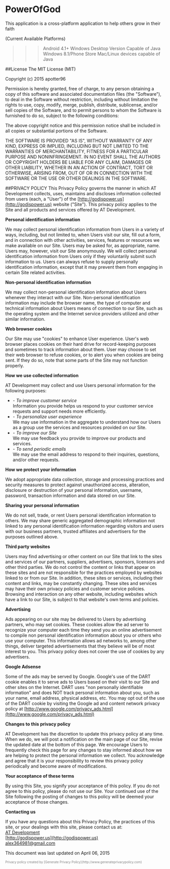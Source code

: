 PowerOfGod
==========

This application is a cross-platform application to help others grow in their faith

(Current Available Platforms)
>>> Android 4.1+
>>> Windows Desktop Version Capable of Java
>>> Windows 8.1/Phone Store
>>> Mac/Linux devices capable of Java

##License
The MIT License (MIT)

Copyright (c) 2015 apotter96

Permission is hereby granted, free of charge, to any person obtaining a copy
of this software and associated documentation files (the "Software"), to deal
in the Software without restriction, including without limitation the rights
to use, copy, modify, merge, publish, distribute, sublicense, and/or sell
copies of the Software, and to permit persons to whom the Software is
furnished to do so, subject to the following conditions:

The above copyright notice and this permission notice shall be included in
all copies or substantial portions of the Software.

THE SOFTWARE IS PROVIDED "AS IS", WITHOUT WARRANTY OF ANY KIND, EXPRESS OR
IMPLIED, INCLUDING BUT NOT LIMITED TO THE WARRANTIES OF MERCHANTABILITY,
FITNESS FOR A PARTICULAR PURPOSE AND NONINFRINGEMENT. IN NO EVENT SHALL THE
AUTHORS OR COPYRIGHT HOLDERS BE LIABLE FOR ANY CLAIM, DAMAGES OR OTHER
LIABILITY, WHETHER IN AN ACTION OF CONTRACT, TORT OR OTHERWISE, ARISING FROM,
OUT OF OR IN CONNECTION WITH THE SOFTWARE OR THE USE OR OTHER DEALINGS IN
THE SOFTWARE.

##PRIVACY POLICY
This Privacy Policy governs the manner in which AT Development collects, uses, maintains and discloses information collected from users (each, a "User") of the [http://godispower.us](http://godispower.us) website ("Site"). This privacy policy applies to the Site and all products and services offered by AT Development.  

 **Personal identification information**  

 We may collect personal identification information from Users in a variety of ways, including, but not limited to, when Users visit our site, fill out a form, and in connection with other activities, services, features or resources we make available on our Site. Users may be asked for, as appropriate, name. Users may, however, visit our Site anonymously. We will collect personal identification information from Users only if they voluntarily submit such information to us. Users can always refuse to supply personally identification information, except that it may prevent them from engaging in certain Site related activities.  

 **Non-personal identification information**  

 We may collect non-personal identification information about Users whenever they interact with our Site. Non-personal identification information may include the browser name, the type of computer and technical information about Users means of connection to our Site, such as the operating system and the Internet service providers utilized and other similar information.  

 **Web browser cookies**  

 Our Site may use "cookies" to enhance User experience. User's web browser places cookies on their hard drive for record-keeping purposes and sometimes to track information about them. User may choose to set their web browser to refuse cookies, or to alert you when cookies are being sent. If they do so, note that some parts of the Site may not function properly.  

 **How we use collected information**  

 AT Development may collect and use Users personal information for the following purposes:  

*   _- To improve customer service_  
     Information you provide helps us respond to your customer service requests and support needs more efficiently.
*   _- To personalize user experience_  
     We may use information in the aggregate to understand how our Users as a group use the services and resources provided on our Site.
*   _- To improve our Site_  
     We may use feedback you provide to improve our products and services.
*   _- To send periodic emails_  
     We may use the email address to respond to their inquiries, questions, and/or other requests.

**How we protect your information**  

 We adopt appropriate data collection, storage and processing practices and security measures to protect against unauthorized access, alteration, disclosure or destruction of your personal information, username, password, transaction information and data stored on our Site.  

 **Sharing your personal information**  

 We do not sell, trade, or rent Users personal identification information to others. We may share generic aggregated demographic information not linked to any personal identification information regarding visitors and users with our business partners, trusted affiliates and advertisers for the purposes outlined above.  

 **Third party websites**  

 Users may find advertising or other content on our Site that link to the sites and services of our partners, suppliers, advertisers, sponsors, licensors and other third parties. We do not control the content or links that appear on these sites and are not responsible for the practices employed by websites linked to or from our Site. In addition, these sites or services, including their content and links, may be constantly changing. These sites and services may have their own privacy policies and customer service policies. Browsing and interaction on any other website, including websites which have a link to our Site, is subject to that website's own terms and policies.  

 **Advertising**  

 Ads appearing on our site may be delivered to Users by advertising partners, who may set cookies. These cookies allow the ad server to recognize your computer each time they send you an online advertisement to compile non personal identification information about you or others who use your computer. This information allows ad networks to, among other things, deliver targeted advertisements that they believe will be of most interest to you. This privacy policy does not cover the use of cookies by any advertisers.  

 **Google Adsense**  

 Some of the ads may be served by Google. Google's use of the DART cookie enables it to serve ads to Users based on their visit to our Site and other sites on the Internet. DART uses "non personally identifiable information" and does NOT track personal information about you, such as your name, email address, physical address, etc. You may opt out of the use of the DART cookie by visiting the Google ad and content network privacy policy at [http://www.google.com/privacy_ads.html](http://www.google.com/privacy_ads.html)  

 **Changes to this privacy policy**  

 AT Development has the discretion to update this privacy policy at any time. When we do, we will post a notification on the main page of our Site, revise the updated date at the bottom of this page. We encourage Users to frequently check this page for any changes to stay informed about how we are helping to protect the personal information we collect. You acknowledge and agree that it is your responsibility to review this privacy policy periodically and become aware of modifications.  

 **Your acceptance of these terms**  

 By using this Site, you signify your acceptance of this policy. If you do not agree to this policy, please do not use our Site. Your continued use of the Site following the posting of changes to this policy will be deemed your acceptance of those changes.  

 **Contacting us**  

 If you have any questions about this Privacy Policy, the practices of this site, or your dealings with this site, please contact us at:  
 [AT Development](http://godispower.us)  
 [http://godispower.us](http://godispower.us)  
 alex364981@gmail.com  

This document was last updated on April 06, 2015  

<div style="font-size:10px;color:gray;">Privacy policy created by [Generate Privacy Policy](http://www.generateprivacypolicy.com)</div>
